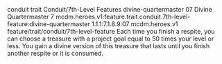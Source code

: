 <ability>
  <metadata>
    <class>conduit</class>
    <feature_type>trait</feature_type>
    <file_dpath>Conduit/7th-Level Features</file_dpath>
    <item_id>divine-quartermaster</item_id>
    <item_index>07</item_index>
    <item_name>Divine Quartermaster</item_name>
    <level>7</level>
    <scc>mcdm.heroes.v1:feature.trait.conduit.7th-level-feature:divine-quartermaster</scc>
    <scdc>1.1.1:7.1.8.9:07</scdc>
    <source>mcdm.heroes.v1</source>
    <type>feature/trait/conduit/7th-level-feature</type>
  </metadata>
  <effects>
    <effect type="mundane">Each time you finish a respite, you can choose a treasure with a project goal equal to 50 times your level or less. You gain a divine version of this treasure that lasts until you finish another respite or it is consumed.</effect>
  </effects>
</ability>
